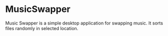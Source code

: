 # MusicSwapper
Music Swapper is a simple desktop application for swapping music. It sorts files randomly in selected location.
